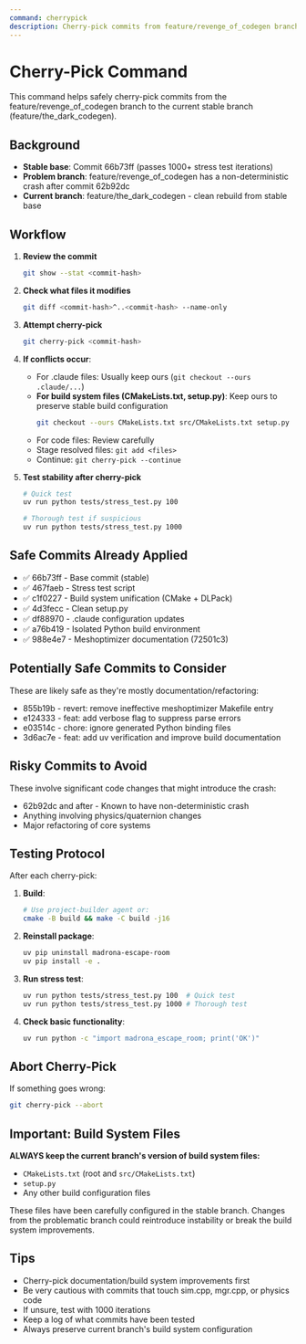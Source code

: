 ```yaml
---
command: cherrypick
description: Cherry-pick commits from feature/revenge_of_codegen branch safely
---
```


# Cherry-Pick Command

This command helps safely cherry-pick commits from the feature/revenge_of_codegen branch to the current stable branch (feature/the_dark_codegen).

## Background

- **Stable base**: Commit 66b73ff (passes 1000+ stress test iterations)
- **Problem branch**: feature/revenge_of_codegen has a non-deterministic crash after commit 62b92dc
- **Current branch**: feature/the_dark_codegen - clean rebuild from stable base

## Workflow

1. **Review the commit**
   ```bash
   git show --stat <commit-hash>
   ```

2. **Check what files it modifies**
   ```bash
   git diff <commit-hash>^..<commit-hash> --name-only
   ```

3. **Attempt cherry-pick**
   ```bash
   git cherry-pick <commit-hash>
   ```

4. **If conflicts occur**:
   - For .claude files: Usually keep ours (`git checkout --ours .claude/...`)
   - **For build system files (CMakeLists.txt, setup.py)**: Keep ours to preserve stable build configuration
     ```bash
     git checkout --ours CMakeLists.txt src/CMakeLists.txt setup.py
     ```
   - For code files: Review carefully
   - Stage resolved files: `git add <files>`
   - Continue: `git cherry-pick --continue`

5. **Test stability after cherry-pick**
   ```bash
   # Quick test
   uv run python tests/stress_test.py 100
   
   # Thorough test if suspicious
   uv run python tests/stress_test.py 1000
   ```

## Safe Commits Already Applied

- ✅ 66b73ff - Base commit (stable)
- ✅ 467faeb - Stress test script
- ✅ c1f0227 - Build system unification (CMake + DLPack)
- ✅ 4d3fecc - Clean setup.py
- ✅ df88970 - .claude configuration updates
- ✅ a76b419 - Isolated Python build environment
- ✅ 988e4e7 - Meshoptimizer documentation (72501c3)

## Potentially Safe Commits to Consider

These are likely safe as they're mostly documentation/refactoring:
- 855b19b - revert: remove ineffective meshoptimizer Makefile entry
- e124333 - feat: add verbose flag to suppress parse errors
- e03514c - chore: ignore generated Python binding files
- 3d6ac7e - feat: add uv verification and improve build documentation

## Risky Commits to Avoid

These involve significant code changes that might introduce the crash:
- 62b92dc and after - Known to have non-deterministic crash
- Anything involving physics/quaternion changes
- Major refactoring of core systems

## Testing Protocol

After each cherry-pick:

1. **Build**:
   ```bash
   # Use project-builder agent or:
   cmake -B build && make -C build -j16
   ```

2. **Reinstall package**:
   ```bash
   uv pip uninstall madrona-escape-room
   uv pip install -e .
   ```

3. **Run stress test**:
   ```bash
   uv run python tests/stress_test.py 100  # Quick test
   uv run python tests/stress_test.py 1000 # Thorough test
   ```

4. **Check basic functionality**:
   ```bash
   uv run python -c "import madrona_escape_room; print('OK')"
   ```

## Abort Cherry-Pick

If something goes wrong:
```bash
git cherry-pick --abort
```

## Important: Build System Files

**ALWAYS keep the current branch's version of build system files:**
- `CMakeLists.txt` (root and `src/CMakeLists.txt`)
- `setup.py`
- Any other build configuration files

These files have been carefully configured in the stable branch. Changes from the problematic branch could reintroduce instability or break the build system improvements.

## Tips

- Cherry-pick documentation/build system improvements first
- Be very cautious with commits that touch sim.cpp, mgr.cpp, or physics code
- If unsure, test with 1000 iterations
- Keep a log of what commits have been tested
- Always preserve current branch's build system configuration